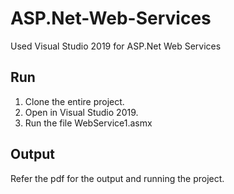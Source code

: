 # ASP.Net-Web-Services

Used Visual Studio 2019 for ASP.Net Web Services

## Run

1. Clone the entire project.
2. Open in Visual Studio 2019.
3. Run the file WebService1.asmx

## Output

Refer the pdf for the output and running the project.

